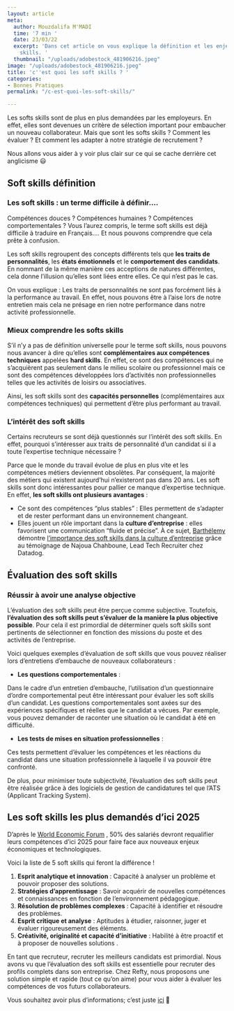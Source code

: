```yaml
---
layout: article
meta:
  author: Mouzdalifa M'MADI
  time: '7 min '
  date: 23/03/22
  excerpt: 'Dans cet article on vous explique la définition et les enjeux des soft
    skills. '
  thumbnail: "/uploads/adobestock_481906216.jpeg"
image: "/uploads/adobestock_481906216.jpeg"
title: 'c''est quoi les soft skills ? '
categories:
- Bonnes Pratiques
permalink: "/c-est-quoi-les-soft-skills/"

---
```

Les softs skills sont de plus en plus demandées par les employeurs. En effet, elles sont devenues un critère de sélection important pour embaucher un nouveau collaborateur. Mais que sont les softs skills ? Comment les évaluer ? Et comment les adapter à notre stratégie de recrutement ?

Nous allons vous aider à y voir plus clair sur ce qui se cache derrière cet anglicisme 😃

## Soft skills définition

### Les soft skills : un terme difficile à définir....

Compétences douces ? Compétences humaines ? Compétences comportementales ? Vous l’aurez compris, le terme soft skills est déjà difficile à traduire en Français.... Et nous pouvons comprendre que cela prête à confusion.

Les soft skills regroupent des concepts différents tels que **les traits de personnalités**, les **états émotionnels** et le **comportement des candidats**. En nommant de la même manière ces acceptions de natures différentes, cela donne l’illusion qu’elles sont liées entre elles. Ce qui n’est pas le cas.

On vous explique : Les traits de personnalités ne sont pas forcément liés à la performance au travail. En effet, nous pouvons être à l’aise lors de notre entretien mais cela ne présage en rien notre performance dans notre activité professionnelle.

### Mieux comprendre les softs skills

S’il n’y a pas de définition universelle pour le terme soft skills, nous pouvons nous avancer à dire qu’elles sont **complémentaires aux compétences techniques** appelées **hard skills**. En effet, ce sont des compétences qui ne s’acquièrent pas seulement dans le milieu scolaire ou professionnel mais ce sont des compétences développées lors d’activités non professionnelles telles que les activités de loisirs ou associatives.

Ainsi, les soft skills sont des **capacités personnelles** (complémentaires aux compétences techniques) qui permettent d’être plus performant au travail.

### L’intérêt des soft skills

Certains recruteurs se sont déjà questionnés sur l’intérêt des soft skills. En effet, pourquoi s’intéresser aux traits de personnalité d’un candidat si il a toute l’expertise technique nécessaire ?

Parce que le monde du travail évolue de plus en plus vite et les compétences métiers deviennent obsolètes. Par conséquent, la majorité des métiers qui existent aujourd’hui n’existeront pas dans 20 ans. Les soft skills sont donc intéressantes pour pallier ce manque d’expertise technique. En effet, **les soft skills ont plusieurs avantages** :

* Ce sont des compétences “plus stables” : Elles permettent de s’adapter et de rester performant dans un environnement changeant.
* Elles jouent un rôle important dans la **culture d’entreprise** : elles  favorisent une communication “fluide et précise”. À ce sujet, [Barthélemy](https://www.linkedin.com/in/barthelemyhick/) démontre [l’importance des soft skills dans la culture d’entreprise](https://blog.refty.co/importance-des-soft-skills-culture-d-entreprise/ "Article Blog refty ") grâce au témoignage de Najoua Chahboune, Lead Tech Recruiter chez Datadog.

## Évaluation des soft skills

### Réussir à avoir une analyse objective

L’évaluation des soft skills peut être perçue comme subjective. Toutefois, **l’évaluation des soft skills peut s’évaluer de la manière la plus objective possible**. Pour cela il est primordial de déterminer quels soft skills sont pertinents de sélectionner en fonction des missions du poste et des activités de l’entreprise.

Voici quelques exemples d’évaluation de soft skills que vous pouvez réaliser lors d’entretiens d’embauche de nouveaux collaborateurs : 

* **Les questions comportementales** :

Dans le cadre d’un entretien d’embauche, l’utilisation d’un questionnaire d’ordre comportemental peut être intéressant pour évaluer les soft skills d’un candidat. Les questions comportementales sont axées sur des expériences spécifiques et réelles que le candidat a vécues. Par exemple, vous pouvez demander de raconter une situation où le candidat à été en difficulté.

* **Les tests de mises en situation professionnelles** :

Ces tests permettent d’évaluer les compétences et les réactions du candidat dans une situation professionnelle à laquelle il va pouvoir être confronté.

De plus, pour minimiser toute subjectivité, l’évaluation des soft skills peut être réalisée grâce à des logiciels de gestion de candidatures tel que l’ATS (Applicant Tracking System).

## Les soft skills les plus demandés d’ici 2025

D’après le [World Economic Forum](https://www.weforum.org/ "Site world economic forum ") , 50% des salariés devront requalifier leurs compétences d’ici 2025 pour faire face aux nouveaux enjeux économiques et technologiques.

Voici la liste de 5 soft skills qui feront la différence !

1. **Esprit analytique et innovation** : Capacité à analyser un problème et pouvoir proposer des solutions.
2. **Stratégies d’apprentissage** : Savoir acquérir de nouvelles compétences et connaissances en fonction de l’environnement pédagogique.
3. **Résolution de problèmes complexes** : Capacité à identifier et résoudre des problèmes.
4. **Esprit critique et analyse** : Aptitudes à étudier, raisonner, juger et évaluer rigoureusement des éléments.
5. **Créativité, originalité et capacité d’initiative** : Habilité à être proactif et à proposer de nouvelles solutions .

En tant que recruteur, recruter les meilleurs candidats est primordial. Nous avons vu que l’évaluation des soft skills est essentielle pour recruter des profils complets dans son entreprise. Chez Refty, nous proposons une solution simple et rapide (tout ce qu’on aime) pour vous aider à évaluer les compétences de vos futurs collaborateurs.

Vous souhaitez avoir plus d’informations; c’est juste [ici](https://refty.co/ "Site refty ") 🙂